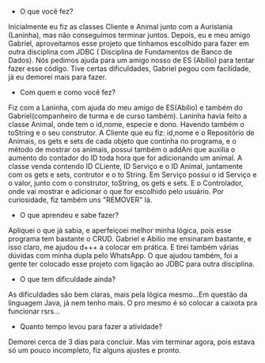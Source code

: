 

  - O que você fez?

Inicialmente eu fiz as classes Cliente e Animal junto com a Aurislania (Laninha), mas não conseguimos terminar juntos. Depois, eu e meu amigo Gabriel, aproveitamos esse projeto que tinhamos escolhido para fazer em outra disciplina com JDBC ( Disciplina de Fundamentos de Banco de Dados). Nós pedimos ajuda para um amigo nosso de ES (Abílio) para tentar fazer esse código. Tive certas dificuldades, Gabriel pegou com facilidade, já eu demorei mais para fazer.

  - Com quem e como você fez?

Fiz com a Laninha, com ajuda do meu amigo de ES(Abilio) e também do Gabriel(companheiro de turma e de curso também). Laninha havia feito a classe Animal, onde tem o id,nome, especie e dono. Havendo também o toString e o seu construtor. A Cliente que eu fiz: id,nome e o Repositório de Animais, os gets e sets de cada objeto que continha no programa, e o método de mostrar os animais, possui também o addAni que auxilia  o aumento do contador do ID toda hora que for adicionando um animal. A classe venda contendo ID CLiente, ID Serviço e o ID Animal, juntamente com os gets e sets, contrutor e o to String. Em Serviço possui o id Serviço e o valor, junto com o construtor, toString, os gets e sets. E o Controlador, onde vai mostrar e adicionar o que for escolhido pelo usuário. Por curiosidade, fiz também uns "REMOVER" lá.

  - O que aprendeu e sabe fazer?

Apliquei o que já sabia, e aperfeiçoei melhor minha lógica, pois esse programa tem bastante o CRUD. Gabriel e Abilio me ensinaram bastante, e isso claro, me ajudou d+++ a colocar em prática. E tirei também várias dúvidas com minha dupla pelo WhatsApp. O que ajudou também, foi a gente ter colocado esse projeto com ligação ao JDBC para outra disciplina.

  - O que tem dificuldade ainda?

As dificuldades são bem claras, mais pela lógica mesmo...Em questão da linguagem Java, já nem tenho mais. O pro mesmo é só colocar a caixota pra funcionar rsrs...
  - Quanto tempo levou para fazer a atividade?

 Demorei cerca de 3 dias para concluir. Mas vim terminar agora, pois estava só um pouco incompleto, fiz alguns ajustes e pronto.
